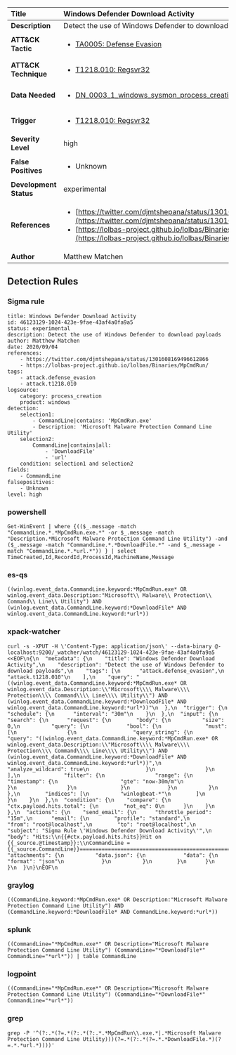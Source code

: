 | Title                    | Windows Defender Download Activity       |
|:-------------------------|:------------------|
| **Description**          | Detect the use of Windows Defender to download payloads |
| **ATT&amp;CK Tactic**    |  <ul><li>[TA0005: Defense Evasion](https://attack.mitre.org/tactics/TA0005)</li></ul>  |
| **ATT&amp;CK Technique** | <ul><li>[T1218.010: Regsvr32](https://attack.mitre.org/techniques/T1218.010)</li></ul>  |
| **Data Needed**          | <ul><li>[DN_0003_1_windows_sysmon_process_creation](../Data_Needed/DN_0003_1_windows_sysmon_process_creation.md)</li></ul>  |
| **Trigger**              | <ul><li>[T1218.010: Regsvr32](../Triggers/T1218.010.md)</li></ul>  |
| **Severity Level**       | high |
| **False Positives**      | <ul><li>Unknown</li></ul>  |
| **Development Status**   | experimental |
| **References**           | <ul><li>[https://twitter.com/djmtshepana/status/1301608169496612866](https://twitter.com/djmtshepana/status/1301608169496612866)</li><li>[https://lolbas-project.github.io/lolbas/Binaries/MpCmdRun/](https://lolbas-project.github.io/lolbas/Binaries/MpCmdRun/)</li></ul>  |
| **Author**               | Matthew Matchen |


## Detection Rules

### Sigma rule

```
title: Windows Defender Download Activity
id: 46123129-1024-423e-9fae-43af4a0fa9a5
status: experimental
description: Detect the use of Windows Defender to download payloads 
author: Matthew Matchen
date: 2020/09/04
references:
    - https://twitter.com/djmtshepana/status/1301608169496612866
    - https://lolbas-project.github.io/lolbas/Binaries/MpCmdRun/
tags:
    - attack.defense_evasion
    - attack.t1218.010
logsource:
    category: process_creation
    product: windows
detection:
    selection1:
        - CommandLine|contains: 'MpCmdRun.exe'
        - Description: 'Microsoft Malware Protection Command Line Utility'
    selection2:
        CommandLine|contains|all: 
            - 'DownloadFile'
            - 'url'
    condition: selection1 and selection2
fields:
    - CommandLine
falsepositives:
    - Unknown
level: high

```





### powershell
    
```
Get-WinEvent | where {(($_.message -match "CommandLine.*.*MpCmdRun.exe.*" -or $_.message -match "Description.*Microsoft Malware Protection Command Line Utility") -and ($_.message -match "CommandLine.*.*DownloadFile.*" -and $_.message -match "CommandLine.*.*url.*")) } | select TimeCreated,Id,RecordId,ProcessId,MachineName,Message
```


### es-qs
    
```
((winlog.event_data.CommandLine.keyword:*MpCmdRun.exe* OR winlog.event_data.Description:"Microsoft\\ Malware\\ Protection\\ Command\\ Line\\ Utility") AND (winlog.event_data.CommandLine.keyword:*DownloadFile* AND winlog.event_data.CommandLine.keyword:*url*))
```


### xpack-watcher
    
```
curl -s -XPUT -H \'Content-Type: application/json\' --data-binary @- localhost:9200/_watcher/watch/46123129-1024-423e-9fae-43af4a0fa9a5 <<EOF\n{\n  "metadata": {\n    "title": "Windows Defender Download Activity",\n    "description": "Detect the use of Windows Defender to download payloads",\n    "tags": [\n      "attack.defense_evasion",\n      "attack.t1218.010"\n    ],\n    "query": "((winlog.event_data.CommandLine.keyword:*MpCmdRun.exe* OR winlog.event_data.Description:\\"Microsoft\\\\ Malware\\\\ Protection\\\\ Command\\\\ Line\\\\ Utility\\") AND (winlog.event_data.CommandLine.keyword:*DownloadFile* AND winlog.event_data.CommandLine.keyword:*url*))"\n  },\n  "trigger": {\n    "schedule": {\n      "interval": "30m"\n    }\n  },\n  "input": {\n    "search": {\n      "request": {\n        "body": {\n          "size": 0,\n          "query": {\n            "bool": {\n              "must": [\n                {\n                  "query_string": {\n                    "query": "((winlog.event_data.CommandLine.keyword:*MpCmdRun.exe* OR winlog.event_data.Description:\\"Microsoft\\\\ Malware\\\\ Protection\\\\ Command\\\\ Line\\\\ Utility\\") AND (winlog.event_data.CommandLine.keyword:*DownloadFile* AND winlog.event_data.CommandLine.keyword:*url*))",\n                    "analyze_wildcard": true\n                  }\n                }\n              ],\n              "filter": {\n                "range": {\n                  "timestamp": {\n                    "gte": "now-30m/m"\n                  }\n                }\n              }\n            }\n          }\n        },\n        "indices": [\n          "winlogbeat-*"\n        ]\n      }\n    }\n  },\n  "condition": {\n    "compare": {\n      "ctx.payload.hits.total": {\n        "not_eq": 0\n      }\n    }\n  },\n  "actions": {\n    "send_email": {\n      "throttle_period": "15m",\n      "email": {\n        "profile": "standard",\n        "from": "root@localhost",\n        "to": "root@localhost",\n        "subject": "Sigma Rule \'Windows Defender Download Activity\'",\n        "body": "Hits:\\n{{#ctx.payload.hits.hits}}Hit on {{_source.@timestamp}}:\\nCommandLine = {{_source.CommandLine}}================================================================================\\n{{/ctx.payload.hits.hits}}",\n        "attachments": {\n          "data.json": {\n            "data": {\n              "format": "json"\n            }\n          }\n        }\n      }\n    }\n  }\n}\nEOF\n
```


### graylog
    
```
((CommandLine.keyword:*MpCmdRun.exe* OR Description:"Microsoft Malware Protection Command Line Utility") AND (CommandLine.keyword:*DownloadFile* AND CommandLine.keyword:*url*))
```


### splunk
    
```
((CommandLine="*MpCmdRun.exe*" OR Description="Microsoft Malware Protection Command Line Utility") (CommandLine="*DownloadFile*" CommandLine="*url*")) | table CommandLine
```


### logpoint
    
```
((CommandLine="*MpCmdRun.exe*" OR Description="Microsoft Malware Protection Command Line Utility") (CommandLine="*DownloadFile*" CommandLine="*url*"))
```


### grep
    
```
grep -P '^(?:.*(?=.*(?:.*(?:.*.*MpCmdRun\\.exe.*|.*Microsoft Malware Protection Command Line Utility)))(?=.*(?:.*(?=.*.*DownloadFile.*)(?=.*.*url.*))))'
```




